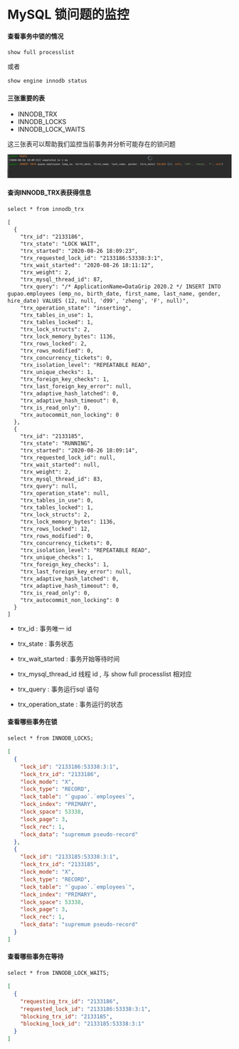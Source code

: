 # MySQL 锁问题的监控

#### 查看事务中锁的情况

```
show full processlist
```

或者

```sql
show engine innodb status
```

#### 三张重要的表

- INNODB_TRX
- INNODB_LOCKS
- INNODB_LOCK_WAITS

这三张表可以帮助我们监控当前事务并分析可能存在的锁问题

![image-20200826180943125](../../../assets/image-20200826180943125.png)

#### 查询INNODB_TRX表获得信息

```
select * from innodb_trx

```



```
[
  {
    "trx_id": "2133186",
    "trx_state": "LOCK WAIT",
    "trx_started": "2020-08-26 18:09:23",
    "trx_requested_lock_id": "2133186:53338:3:1",
    "trx_wait_started": "2020-08-26 18:11:12",
    "trx_weight": 2,
    "trx_mysql_thread_id": 87,
    "trx_query": "/* ApplicationName=DataGrip 2020.2 */ INSERT INTO gupao.employees (emp_no, birth_date, first_name, last_name, gender, hire_date) VALUES (12, null, 'd99', 'zheng', 'F', null)",
    "trx_operation_state": "inserting",
    "trx_tables_in_use": 1,
    "trx_tables_locked": 1,
    "trx_lock_structs": 2,
    "trx_lock_memory_bytes": 1136,
    "trx_rows_locked": 2,
    "trx_rows_modified": 0,
    "trx_concurrency_tickets": 0,
    "trx_isolation_level": "REPEATABLE READ",
    "trx_unique_checks": 1,
    "trx_foreign_key_checks": 1,
    "trx_last_foreign_key_error": null,
    "trx_adaptive_hash_latched": 0,
    "trx_adaptive_hash_timeout": 0,
    "trx_is_read_only": 0,
    "trx_autocommit_non_locking": 0
  },
  {
    "trx_id": "2133185",
    "trx_state": "RUNNING",
    "trx_started": "2020-08-26 18:09:14",
    "trx_requested_lock_id": null,
    "trx_wait_started": null,
    "trx_weight": 2,
    "trx_mysql_thread_id": 83,
    "trx_query": null,
    "trx_operation_state": null,
    "trx_tables_in_use": 0,
    "trx_tables_locked": 1,
    "trx_lock_structs": 2,
    "trx_lock_memory_bytes": 1136,
    "trx_rows_locked": 12,
    "trx_rows_modified": 0,
    "trx_concurrency_tickets": 0,
    "trx_isolation_level": "REPEATABLE READ",
    "trx_unique_checks": 1,
    "trx_foreign_key_checks": 1,
    "trx_last_foreign_key_error": null,
    "trx_adaptive_hash_latched": 0,
    "trx_adaptive_hash_timeout": 0,
    "trx_is_read_only": 0,
    "trx_autocommit_non_locking": 0
  }
]
```

- trx_id : 事务唯一 id
- trx_state :  事务状态
- trx_wait_started :  事务开始等待时间
- trx_mysql_thread_id 线程 id , 与 show full processlist 相对应

- trx_query : 事务运行sql 语句
- trx_operation_state :  事务运行的状态

#### 查看哪些事务在锁

```
select * from INNODB_LOCKS;
```

```json
[
  {
    "lock_id": "2133186:53338:3:1",
    "lock_trx_id": "2133186",
    "lock_mode": "X",
    "lock_type": "RECORD",
    "lock_table": "`gupao`.`employees`",
    "lock_index": "PRIMARY",
    "lock_space": 53338,
    "lock_page": 3,
    "lock_rec": 1,
    "lock_data": "supremum pseudo-record"
  },
  {
    "lock_id": "2133185:53338:3:1",
    "lock_trx_id": "2133185",
    "lock_mode": "X",
    "lock_type": "RECORD",
    "lock_table": "`gupao`.`employees`",
    "lock_index": "PRIMARY",
    "lock_space": 53338,
    "lock_page": 3,
    "lock_rec": 1,
    "lock_data": "supremum pseudo-record"
  }
]


```

#### 查看哪些事务在等待

```
select * from INNODB_LOCK_WAITS;
```

```json
[
  {
    "requesting_trx_id": "2133186",
    "requested_lock_id": "2133186:53338:3:1",
    "blocking_trx_id": "2133185",
    "blocking_lock_id": "2133185:53338:3:1"
  }
]
```

